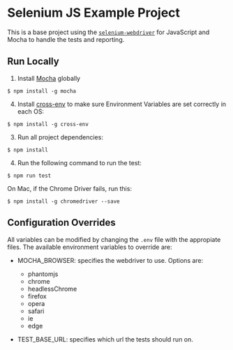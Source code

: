 # Selenium JS Example Project

This is a base project using the [`selenium-webdriver`](http://seleniumhq.github.io/selenium/docs/api/javascript/index.html) for JavaScript and Mocha to handle the tests and reporting.

## Run Locally

1. Install [Mocha](http://mochajs.org) globally

```
$ npm install -g mocha
```

4. Install [cross-env](https://www.npmjs.com/package/cross-env) to make sure Environment Variables are set correctly in each OS:

```
$ npm install -g cross-env
```

3. Run all project dependencies:

```
$ npm install
```

4. Run the following command to run the test:

```
$ npm run test
```

On Mac, if the Chrome Driver fails, run this:

```
$ npm install -g chromedriver --save
```

## Configuration Overrides

All variables can be modified by changing the `.env` file with the appropiate files. The available environment variables to override are:

- MOCHA_BROWSER: specifies the webdriver to use. Options are:

  - phantomjs
  - chrome
  - headlessChrome
  - firefox
  - opera
  - safari
  - ie
  - edge

- TEST_BASE_URL: specifies which url the tests should run on.
